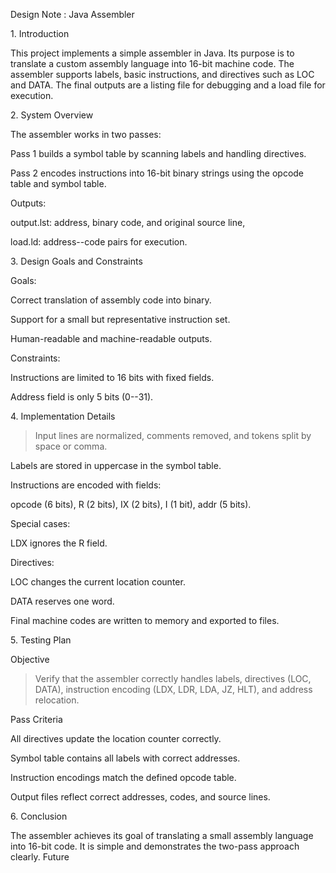 Design Note : Java Assembler

1\. Introduction

This project implements a simple assembler in Java. Its purpose is to
translate a custom assembly language into 16-bit machine code. The
assembler supports labels, basic instructions, and directives such as
LOC and DATA. The final outputs are a listing file for debugging and a
load file for execution.

2\. System Overview

The assembler works in two passes:

Pass 1 builds a symbol table by scanning labels and handling directives.

Pass 2 encodes instructions into 16-bit binary strings using the opcode
table and symbol table.

Outputs:

output.lst: address, binary code, and original source line,

load.ld: address--code pairs for execution.

3\. Design Goals and Constraints

Goals:

Correct translation of assembly code into binary.

Support for a small but representative instruction set.

Human-readable and machine-readable outputs.

Constraints:

Instructions are limited to 16 bits with fixed fields.

Address field is only 5 bits (0--31).

4\. Implementation Details

> Input lines are normalized, comments removed, and tokens split by
> space or comma.

Labels are stored in uppercase in the symbol table.

Instructions are encoded with fields:

opcode (6 bits), R (2 bits), IX (2 bits), I (1 bit), addr (5 bits).

Special cases:

LDX ignores the R field.

Directives:

LOC changes the current location counter.

DATA reserves one word.

Final machine codes are written to memory and exported to files.

5\. Testing Plan

Objective

> Verify that the assembler correctly handles labels, directives (LOC,
> DATA), instruction encoding (LDX, LDR, LDA, JZ, HLT), and address
> relocation.

Pass Criteria

All directives update the location counter correctly.

Symbol table contains all labels with correct addresses.

Instruction encodings match the defined opcode table.

Output files reflect correct addresses, codes, and source lines.

6\. Conclusion

The assembler achieves its goal of translating a small assembly language
into 16-bit code. It is simple and demonstrates the two-pass approach
clearly. Future
